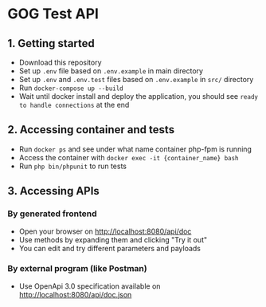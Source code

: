 # GOG Test API

## 1. Getting started
- Download this repository
- Set up `.env` file based on `.env.example` in main directory
- Set up `.env` and `.env.test` files based on `.env.example` in `src/` directory
- Run `docker-compose up --build`
- Wait until docker install and deploy the application, you should see `ready to handle connections` at the end

## 2. Accessing container and tests
- Run `docker ps` and see under what name container php-fpm is running
- Access the container with `docker exec -it {container_name} bash`
- Run `php bin/phpunit` to run tests

## 3. Accessing APIs
### By generated frontend
- Open your browser on [http://localhost:8080/api/doc](http://localhost:8080/api/doc)
- Use methods by expanding them and clicking "Try it out"
- You can edit and try different parameters and payloads

### By external program (like Postman)
- Use OpenApi 3.0 specification available on [http://localhost:8080/api/doc.json](http://localhost:8080/api/doc.json)